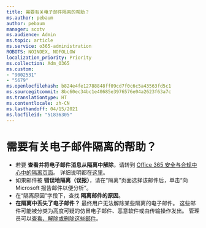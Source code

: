 ```yaml
---
title: 需要有关电子邮件隔离的帮助？
ms.author: pebaum
author: pebaum
manager: scotv
ms.audience: Admin
ms.topic: article
ms.service: o365-administration
ROBOTS: NOINDEX, NOFOLLOW
localization_priority: Priority
ms.collection: Adm_O365
ms.custom:
- "9002531"
- "5679"
ms.openlocfilehash: b824e4fe12788848ff09cd7f0c6c5a43563fd5c1
ms.sourcegitcommit: 8bc60ec34bc1e40685e3976576e04a2623f63a7c
ms.translationtype: HT
ms.contentlocale: zh-CN
ms.lasthandoff: 04/15/2021
ms.locfileid: "51836305"
---
```

# <a name="need-help-with-email-quarantine"></a>需要有关电子邮件隔离的帮助？

- 若要 **查看并将电子邮件消息从隔离中解除**，请转到 [Office 365 安全与合规中心中的隔离页面](https://protection.office.com/quarantine)。 详细说明都在[这里](https://docs.microsoft.com/microsoft-365/security/office-365-security/find-and-release-quarantined-messages-as-a-user?view=o365-worldwide#view-your-quarantined-messages)。
- 如果邮件被 **错误地隔离（误报）**，请在“隔离”页面选择该邮件后，单击“向 Microsoft 报告邮件以便分析”。 
- 在“隔离原因”字段下，查找 **隔离邮件的原因**。
- **在隔离中丢失了电子邮件？** 最终用户无法解除某些隔离的电子邮件。 这些邮件可能被分类为高度可疑的仿冒电子邮件、恶意软件或由传输操作发出。 管理员可以[查看、解除或删除这些邮件](https://docs.microsoft.com/microsoft-365/security/office-365-security/manage-quarantined-messages-and-files?view=o365-worldwide)。 
